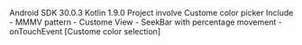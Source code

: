 Android SDK 30.0.3
Kotlin 1.9.0
Project involve Custome color picker 
Include - MMMV pattern
        - Custome View
        - SeekBar with percentage movement 
        - onTouchEvent [Custome color selection]

